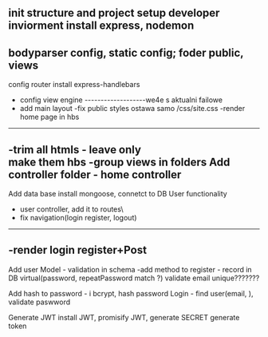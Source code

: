 init structure and project
setup developer inviorment
install express, nodemon
---------------------
bodyparser config, static config;
foder public, views
-------------------
config router
install express-handlebars
 - config view engine
 -------------------we4e s aktualni failowe
  - add main layout
  -fix public styles ostawa samo /css/site.css
  -render home page in hbs
  ---------------
  -trim all htmls - leave only <main> make them hbs
  -group views in folders
 Add controller folder - home controller
 ----------------
 Add data base
 install mongoose, connetct to DB
User functionality
  - user controller, add it to routes\
 - fix navigation(login register, logout)
 -------------------------
 -render login register+Post
 ------------------------
 Add user Model - validation in schema
 -add method to register - record in DB
 virtual(password, repeatPassword match ?)
 validate email unique???????

 Add hash to password - i bcrypt, hash password
Login - find user(email, ), validate paswword

Generate JWT
install JWT, promisify JWT, generate SECRET
generate token


  